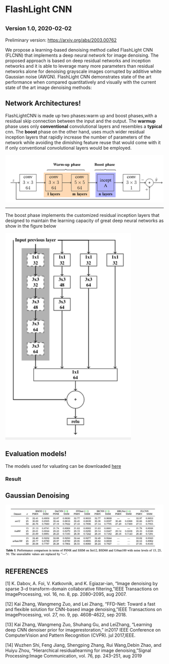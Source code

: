 # FlashLight CNN
<small>Version 1.0, 2020-02-02</small>
---
Preliminary version: https://arxiv.org/abs/2003.00762

 We propose  a  learning-based  denoising  method called  FlashLight  CNN  (FLCNN)  that  implements  a  deep neural network for image denoising. The proposed approach is based on  deep residual networks and inception  networks and it is able to leverage many more parameters than residual networks alone for denoising grayscale images corrupted by additive  white  Gaussian  noise  (AWGN).  FlashLight  CNN demonstrates  state  of  the  art  performance  when  compared quantitatively  and  visually  with  the  current  state  of  the  art image denoising methods:

## Network Architectures!
FlashLightCNN  is  made  up  two  phases:warm up and boost phases,with a residual skip connection between the input and the output.
 The __warmup__ phase uses only __conventional__ convolutional layers and resembles a __typical__  cnn. The __boost__ phase on the other hand, uses much wider residual inception layers that rapidly increase the number of parameters of the network  while avoiding the dimishing feature reuse that would come with it if only conventional convolutional layers would be employed.

<img src="figures/flashlightCNN.png" width="800px"/>

---
The boost phase implements the customized residual inception layers that designed to maintain the learning capacity of great deep neural networks as show in the figure below


<img src="figures/inception_modules.png" width="400"/>



## Evaluation models!
The models used for valuating can be downloaded  [here](./evaluation_models)


### Result
## Gaussian Denoising
<img src="figures/table1.png" width="900px"/>

## REFERENCES
[1]  K.  Dabov,  A.  Foi,  V.  Katkovnik,  and  K.  Egiazar-ian,  “Image denoising by sparse 3-d transform-domain
collaborative  filtering,”IEEE  Transactions  on  ImageProcessing, vol. 16, no. 8, pp. 2080–2095, aug 2007.

[12]  Kai  Zhang,  Wangmeng  Zuo,  and  Lei  Zhang,   “FFD-Net:  Toward  a  fast  and  flexible  solution  for  CNN-based image denoising,”IEEE Transactions on ImageProcessing, vol. 27, no. 9, pp. 4608–4622, sep 2018.

[13]  Kai  Zhang,  Wangmeng  Zuo,  Shuhang  Gu,  and  LeiZhang,  “Learning deep CNN denoiser prior for imagerestoration,”   in2017  IEEE  Conference  on  ComputerVision   and   Pattern   Recognition   (CVPR).   jul   2017,IEEE.

[14]  Wuzhen Shi, Feng Jiang, Shengping Zhang, Rui Wang,Debin  Zhao,  and  Huiyu  Zhou,   “Hierarchical  residuallearning  for  image  denoising,”Signal  Processing:Image Communication, vol. 76, pp. 243–251, aug 2019
